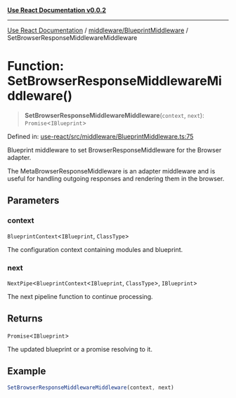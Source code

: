 [**Use React Documentation v0.0.2**](../../../README.md)

***

[Use React Documentation](../../../modules.md) / [middleware/BlueprintMiddleware](../README.md) / SetBrowserResponseMiddlewareMiddleware

# Function: SetBrowserResponseMiddlewareMiddleware()

> **SetBrowserResponseMiddlewareMiddleware**(`context`, `next`): `Promise`\<`IBlueprint`\>

Defined in: [use-react/src/middleware/BlueprintMiddleware.ts:75](https://github.com/stonemjs/use-react/blob/4786d31a3beb1c9f15eb30e2c9c2b12c786b755a/src/middleware/BlueprintMiddleware.ts#L75)

Blueprint middleware to set BrowserResponseMiddleware for the Browser adapter.

The MetaBrowserResponseMiddleware is an adapter middleware and is useful
for handling outgoing responses and rendering them in the browser.

## Parameters

### context

`BlueprintContext`\<`IBlueprint`, `ClassType`\>

The configuration context containing modules and blueprint.

### next

`NextPipe`\<`BlueprintContext`\<`IBlueprint`, `ClassType`\>, `IBlueprint`\>

The next pipeline function to continue processing.

## Returns

`Promise`\<`IBlueprint`\>

The updated blueprint or a promise resolving to it.

## Example

```typescript
SetBrowserResponseMiddlewareMiddleware(context, next)
```
